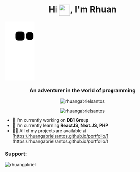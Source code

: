 <h1 align="center">Hi <img src="https://camo.githubusercontent.com/e8e7b06ecf583bc040eb60e44eb5b8e0ecc5421320a92929ce21522dbc34c891/68747470733a2f2f6d656469612e67697068792e636f6d2f6d656469612f6876524a434c467a6361737252346961377a2f67697068792e676966" height="35" width="35" align="center" />, I'm Rhuan</h1>

<img src="https://raw.githubusercontent.com/rhuangabrielsantos/rhuangabrielsantos/output/github-contribution-grid-snake.svg" align="center" />

<h3 align="center">An adventurer in the world of programming</h3>

<p align="center"> 
  <img src="https://github-readme-streak-stats.herokuapp.com?user=rhuangabrielsantos&theme=dracula&hide_border=true" alt="rhuangabrielsantos" />
</p>

<p align="center"> 
  <img src="https://komarev.com/ghpvc/?username=rhuangabrielsantos&label=Profile%20views&color=0e75b6&style=flat" alt="rhuangabrielsantos" />
</p>

- 🔭 I’m currently working on **DB1 Group**
- 🌱 I’m currently learning **ReactJS, Next.JS, PHP**
- 👨‍💻 All of my projects are available at [https://rhuangabrielsantos.github.io/portfolio/](https://rhuangabrielsantos.github.io/portfolio/)

<h3 align="left">Support:</h3>
<p>
  <a href="https://www.buymeacoffee.com/rhuangabriel"> <img align="left" src="https://cdn.buymeacoffee.com/buttons/v2/default-yellow.png" height="50" width="210" alt="rhuangabriel" /></a>
</p>

<br><br>
